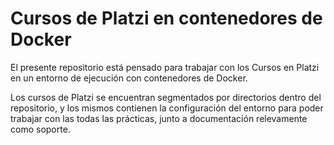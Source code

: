# Cursos de Platzi en contenedores de Docker
El presente repositorio está pensado para trabajar con los Cursos en Platzi en un entorno de ejecución con contenedores de Docker.

Los cursos de Platzi se encuentran segmentados por directorios dentro del repositorio, y los mismos contienen la configuración del entorno para poder trabajar con las todas las prácticas, junto a documentación relevamente como soporte.